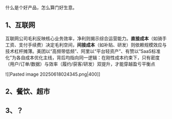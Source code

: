 
什么是个好产品，怎么算门好生意。

## 1、互联网


互联网公司毛利反映核心业务效率，净利则揭示综合运营能力。**直接成本**（如骑手工资、支付手续费）决定毛利空间，**间接成本**（如补贴、研发）则依赖规模效应与技术杠杆摊薄。美团以“高频带低频”、阿里以“平台轻资产”、有赞以“SaaS标准化”为各自成本优化主线，背后均指向同一逻辑：在刚性成本约束下，只有密度（用户/订单/数据）与效率（履约/获客/研发）双提升，才能穿越盈亏平衡点


![[Pasted image 20250618024345.png|400]]


## 2、餐饮、超市



## 3、？

